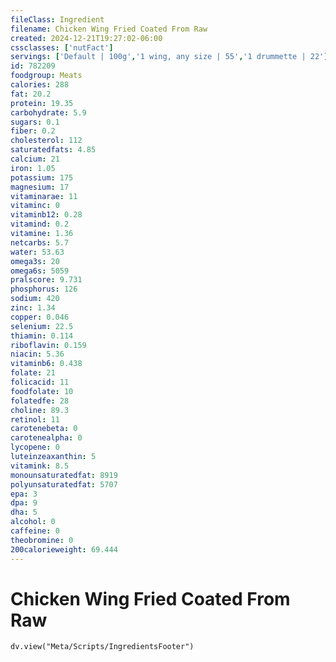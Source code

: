 ```yaml
---
fileClass: Ingredient
filename: Chicken Wing Fried Coated From Raw
created: 2024-12-21T19:27:02-06:00
cssclasses: ['nutFact']
servings: ['Default | 100g','1 wing, any size | 55','1 drummette | 22']
id: 782209
foodgroup: Meats
calories: 288
fat: 20.2
protein: 19.35
carbohydrate: 5.9
sugars: 0.1
fiber: 0.2
cholesterol: 112
saturatedfats: 4.85
calcium: 21
iron: 1.05
potassium: 175
magnesium: 17
vitaminarae: 11
vitaminc: 0
vitaminb12: 0.28
vitamind: 0.2
vitamine: 1.36
netcarbs: 5.7
water: 53.63
omega3s: 20
omega6s: 5059
pralscore: 9.731
phosphorus: 126
sodium: 420
zinc: 1.34
copper: 0.046
selenium: 22.5
thiamin: 0.114
riboflavin: 0.159
niacin: 5.36
vitaminb6: 0.438
folate: 21
folicacid: 11
foodfolate: 10
folatedfe: 28
choline: 89.3
retinol: 11
carotenebeta: 0
carotenealpha: 0
lycopene: 0
luteinzeaxanthin: 5
vitamink: 8.5
monounsaturatedfat: 8919
polyunsaturatedfat: 5707
epa: 3
dpa: 9
dha: 5
alcohol: 0
caffeine: 0
theobromine: 0
200calorieweight: 69.444
---
```


# Chicken Wing Fried Coated From Raw

```dataviewjs
dv.view("Meta/Scripts/IngredientsFooter")
```